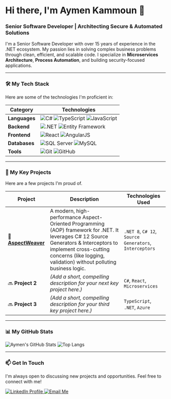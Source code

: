 # Hi there, I'm Aymen Kammoun 👋

### Senior Software Developer | Architecting Secure & Automated Solutions

I'm a Senior Software Developer with over 15 years of experience in the .NET ecosystem. My passion lies in solving complex business problems through clean, efficient, and scalable code. I specialize in **Microservices Architecture**, **Process Automation**, and building security-focused applications.

---

### 🛠️ My Tech Stack

Here are some of the technologies I'm proficient in:

| Category | Technologies |
|---|---|
| **Languages** | <img src="https://img.shields.io/badge/C%23-239120?style=for-the-badge&logo=c-sharp&logoColor=white" alt="C#" /> <img src="https://img.shields.io/badge/TypeScript-3178C6?style=for-the-badge&logo=typescript&logoColor=white" alt="TypeScript" /> <img src="https://img.shields.io/badge/JavaScript-F7DF1E?style=for-the-badge&logo=javascript&logoColor=black" alt="JavaScript" /> |
| **Backend** | <img src="https://img.shields.io/badge/.NET-512BD4?style=for-the-badge&logo=dotnet&logoColor=white" alt=".NET" /> <img src="https://img.shields.io/badge/Entity%20Framework-B366A5?style=for-the-badge&logo=.net&logoColor=white" alt="Entity Framework" /> |
| **Frontend** | <img src="https://img.shields.io/badge/React-61DAFB?style=for-the-badge&logo=react&logoColor=black" alt="React" /> <img src="https://img.shields.io/badge/AngularJS-E23237?style=for-the-badge&logo=angularjs&logoColor=white" alt="AngularJS" /> |
| **Databases** | <img src="https://img.shields.io/badge/SQL%20Server-CC2927?style=for-the-badge&logo=microsoftsqlserver&logoColor=white" alt="SQL Server" /> <img src="https://img.shields.io/badge/MySQL-4479A1?style=for-the-badge&logo=mysql&logoColor=white" alt="MySQL" /> |
| **Tools** | <img src="https://img.shields.io/badge/Git-F05032?style=for-the-badge&logo=git&logoColor=white" alt="Git" /> <img src="https://img.shields.io/badge/GitHub-181717?style=for-the-badge&logo=github&logoColor=white" alt="GitHub" /> |

---

### 🚀 My Key Projects

Here are a few projects I'm proud of.

| Project | Description | Technologies Used |
|---|---|---|
| 🔗 **[AspectWeaver](https://github.com/Aymen83/AspectWeaver)** | A modern, high-performance Aspect-Oriented Programming (AOP) framework for .NET. It leverages C# 12 Source Generators & Interceptors to implement cross-cutting concerns (like logging, validation) without polluting business logic. | `.NET 8`, `C# 12`, `Source Generators`, `Interceptors` |
| 🔜 **Project 2** | *(Add a short, compelling description for your next key project here.)* | `C#`, `React`, `Microservices` |
| 🔜 **Project 3** | *(Add a short, compelling description for your third key project here.)* | `TypeScript`, `.NET`, `Azure` |

---

### 📊 My GitHub Stats

![Aymen's GitHub Stats](https://github-readme-stats.vercel.app/api?username=Aymen83&show_icons=true&theme=tokyonight&hide_border=true&count_private=true)
![Top Langs](https://github-readme-stats.vercel.app/api/top-langs/?username=Aymen83&layout=compact&theme=tokyonight&hide_border=true&count_private=true)

---

### 📫 Get In Touch

I'm always open to discussing new projects and opportunities. Feel free to connect with me!

<p align="left">
  <a href="https://www.linkedin.com/in/aymen-k-01683042/" target="_blank">
    <img src="https://img.shields.io/badge/LinkedIn-0A66C2?style=for-the-badge&logo=linkedin&logoColor=white" alt="LinkedIn Profile" />
  </a>
  <a href="mailto:aykammoun@gmail.com">
    <img src="https://img.shields.io/badge/Email-D14836?style=for-the-badge&logo=gmail&logoColor=white" alt="Email Me" />
  </a>
</p>
